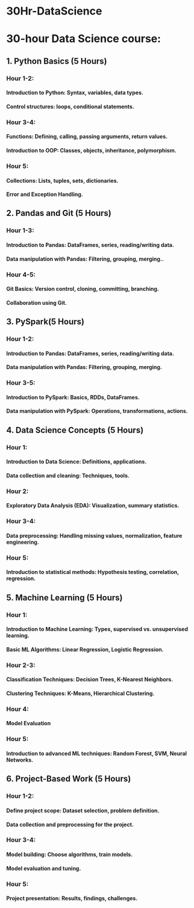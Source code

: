# 30Hr-DataScience
# 30-hour Data Science course:
## 1. Python Basics (5 Hours)
###    Hour 1-2:
####        Introduction to Python: Syntax, variables, data types.
####        Control structures: loops, conditional statements.
###    Hour 3-4:
####        Functions: Defining, calling, passing arguments, return values.
####        Introduction to OOP: Classes, objects, inheritance, polymorphism.
###    Hour 5:
####        Collections: Lists, tuples, sets, dictionaries.
####        Error and Exception Handling.
## 2. Pandas and  Git (5 Hours)
###    Hour 1-3:
####        Introduction to Pandas: DataFrames, series, reading/writing data.
####        Data manipulation with Pandas: Filtering, grouping, merging..
###    Hour 4-5:
####        Git Basics: Version control, cloning, committing, branching.
####        Collaboration using Git.
## 3. PySpark(5 Hours)
###    Hour 1-2:
####        Introduction to Pandas: DataFrames, series, reading/writing data.
####        Data manipulation with Pandas: Filtering, grouping, merging.
###    Hour 3-5:
####        Introduction to PySpark: Basics, RDDs, DataFrames.
####        Data manipulation with PySpark: Operations, transformations, actions.
## 4. Data Science Concepts (5 Hours)
###    Hour 1:
####        Introduction to Data Science: Definitions, applications.
####        Data collection and cleaning: Techniques, tools.
###    Hour 2:
####        Exploratory Data Analysis (EDA): Visualization, summary statistics.
###    Hour 3-4:
####        Data preprocessing: Handling missing values, normalization, feature engineering.
###    Hour 5:
####        Introduction to statistical methods: Hypothesis testing, correlation, regression.
## 5. Machine Learning (5 Hours)
###    Hour 1:
####        Introduction to Machine Learning: Types, supervised vs. unsupervised learning.
####        Basic ML Algorithms: Linear Regression, Logistic Regression.
###    Hour 2-3:
####        Classification Techniques: Decision Trees, K-Nearest Neighbors.
####        Clustering Techniques: K-Means, Hierarchical Clustering.
###    Hour 4:
####        Model Evaluation
###    Hour 5:
####        Introduction to advanced ML techniques: Random Forest, SVM, Neural Networks.
## 6. Project-Based Work (5 Hours)
###    Hour 1-2:
####        Define project scope: Dataset selection, problem definition.
####        Data collection and preprocessing for the project.
###    Hour 3-4:
####        Model building: Choose algorithms, train models.
####        Model evaluation and tuning.
###    Hour 5:
####        Project presentation: Results, findings, challenges.
